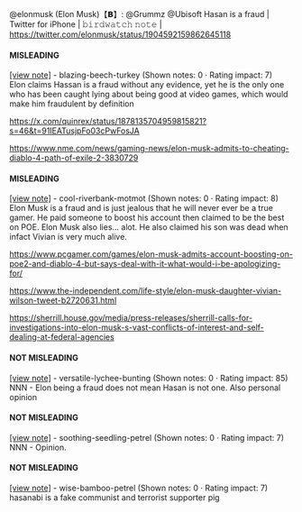 @elonmusk (Elon Musk)【𝗕】: @Grummz @Ubisoft Hasan is a fraud | Twitter for iPhone | 𝚋𝚒𝚛𝚍𝚠𝚊𝚝𝚌𝚑 𝚗𝚘𝚝𝚎 | https://twitter.com/elonmusk/status/1904592159862645118

#### MISLEADING

[[view note]](https://x.com/i/birdwatch/n/1904612626371666334) - blazing-beech-turkey (Shown notes: 0 · Rating impact: 7)\
Elon claims Hassan is a fraud without any evidence, yet he is the only one who has been caught lying about being good at video games, which would make him fraudulent by definition 

https://x.com/quinrex/status/1878135704959815821?s=46&t=91IEATusjpFo03cPwFosJA

https://www.nme.com/news/gaming-news/elon-musk-admits-to-cheating-diablo-4-path-of-exile-2-3830729

#### MISLEADING

[[view note]](https://x.com/i/birdwatch/n/1904606419258659032) - cool-riverbank-motmot (Shown notes: 0 · Rating impact: 8)\
Elon Musk is a fraud and is just jealous that he will never ever be a true gamer. He paid someone to boost his account then claimed to be the best on POE. Elon Musk also lies... alot. He also claimed his son was dead when infact Vivian is very much alive.

https://www.pcgamer.com/games/elon-musk-admits-account-boosting-on-poe2-and-diablo-4-but-says-deal-with-it-what-would-i-be-apologizing-for/

https://www.the-independent.com/life-style/elon-musk-daughter-vivian-wilson-tweet-b2720631.html

https://sherrill.house.gov/media/press-releases/sherrill-calls-for-investigations-into-elon-musk-s-vast-conflicts-of-interest-and-self-dealing-at-federal-agencies

#### NOT MISLEADING

[[view note]](https://x.com/i/birdwatch/n/1904611747090358534) - versatile-lychee-bunting (Shown notes: 0 · Rating impact: 85)\
NNN - Elon being a fraud does not mean Hasan is not one.  Also personal opinion

#### NOT MISLEADING

[[view note]](https://x.com/i/birdwatch/n/1904607586131063043) - soothing-seedling-petrel (Shown notes: 0 · Rating impact: 7)\
NNN - Opinion.

#### NOT MISLEADING

[[view note]](https://x.com/i/birdwatch/n/1904622102847672439) - wise-bamboo-petrel (Shown notes: 0 · Rating impact: 7)\
hasanabi is a fake communist and terrorist supporter pig
